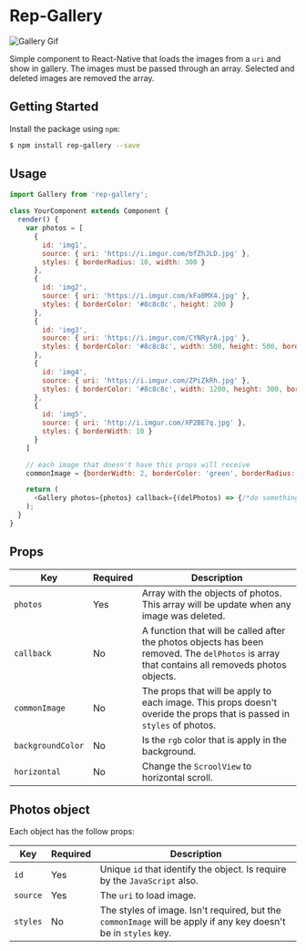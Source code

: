 # Rep-Gallery
![Gallery Gif](https://i.ibb.co/xf7LbTL/rep-gallery-0-2-0.gif)

Simple component to React-Native that loads the images from a `uri` and show in gallery. The images must be passed through an array. Selected and deleted images are removed the array.

## Getting Started
Install the package using `npm`:

```bash
$ npm install rep-gallery --save
```

## Usage

```javascript
import Gallery from 'rep-gallery';

class YourComponent extends Component {
  render() {
    var photos = [
      {
        id: 'img1',
        source: { uri: 'https://i.imgur.com/bfZhJLD.jpg' },
        styles: { borderRadius: 10, width: 300 }
      },
      {
        id: 'img2',
        source: { uri: 'https://i.imgur.com/kFa0MX4.jpg' },
        styles: { borderColor: '#8c8c8c', height: 200 }
      },
      {
        id: 'img3',
        source: { uri: 'https://i.imgur.com/CYNRyrA.jpg' },
        styles: { borderColor: '#8c8c8c', width: 500, height: 500, borderWidth: 5, borderRadius: 10 }
      },
      {
        id: 'img4',
        source: { uri: 'https://i.imgur.com/ZPiZkRh.jpg' },
        styles: { borderColor: '#8c8c8c', width: 1200, height: 300, borderWidth: 2,borderRadius: 50 }
      },
      {
        id: 'img5',
        source: { uri: 'http://i.imgur.com/XP2BE7q.jpg' },
        styles: { borderWidth: 10 }
      }
    ]

    // each image that doesn't have this props will receive
    commonImage = {borderWidth: 2, borderColor: 'green', borderRadius: 5, width: 400, height: 250}

    return (
      <Gallery photos={photos} callback={(delPhotos) => {/*do something*/}} commonImage={commonImage} />
    );
  }
}
```

## Props

| Key | Required | Description |
|-----|----------|-------------|
| `photos` | Yes | Array with the objects of photos. This array will be update when any image was deleted. |
| `callback` | No | A function that will be called after the photos objects has been removed. The `delPhotos` is array that contains all removeds photos objects. |
| `commonImage` | No | The props that will be apply to each image. This props doesn't overide the props that is passed in `styles` of photos. |
| `backgroundColor` | No | Is the `rgb` color that is apply in the background. |
| `horizontal` | No | Change the `ScroolView` to horizontal scroll. |

## Photos object
Each object has the follow props:

| Key             | Required   | Description |
|-----------------|--------------------------------------------------------------------------------------------|----|
| `id` | Yes | Unique `id` that identify the object. Is require by the `JavaScript` also. |
| `source` | Yes | The `uri` to load image. |
| `styles` | No | The styles of image. Isn't required, but the `commonImage` will be apply if any key doesn't be in `styles` key. |